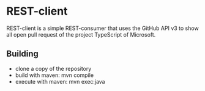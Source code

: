 # REST-client
REST-client is a simple REST-consumer that uses the GitHub API v3 to show all open pull request of the project TypeScript of Microsoft.

## Building
* clone a copy of the repository
* build with maven:   mvn compile
* execute with maven: mvn exec:java


